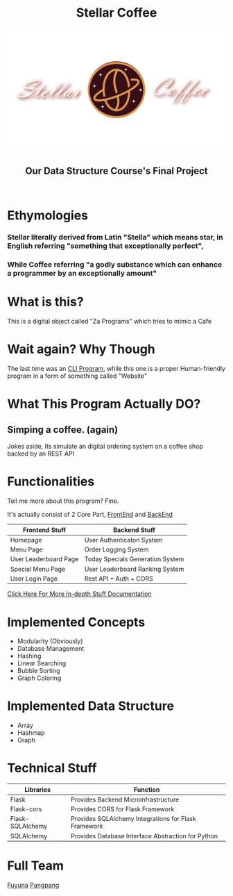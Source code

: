 <h1 align="center">Stellar Coffee</h1>
<img src="./docs/stellarCoffee.png"> 
<h2 align="center">Our Data Structure Course's Final Project</h2>
</br>

# Ethymologies
### Stellar literally derived from Latin "Stella" which means star, in English referring "something that exceptionally perfect", 
### While Coffee referring "a godly substance which can enhance a programmer by an exceptionally amount"

# What is this?
This is a digital object called "Za Programs" which tries to mimic a Cafe

# Wait again? Why Though
The last time was an [CLI Program](https://github.com/nmluci/KisatenSim), while this one is a proper Human-friendly program in a form of something called "Website"

# What This Program Actually DO?
## Simping a coffee. (again)
Jokes aside, Its simulate an digital ordering system on a coffee shop backed by an REST API

# Functionalities
Tell me more about this program? Fine.

It's actually consist of 2 Core Part, [FrontEnd](https://github.com/kompiangg/StellarCoffeeFE) and [BackEnd](https://github.com/nmluci/StellarCoffee) 


| Frontend Stuff        | Backend Stuff                    |
------------------------|-----------------------------------
| Homepage              | User Authenticaton System        |
| Menu Page             | Order Logging System             |
| User Leaderboard Page | Today Specials Generation System |
| Special Menu Page     | User Leaderboard Ranking System  |
| User Login Page       | Rest API + Auth + CORS           |

[Click Here For More In-depth Stuff Documentation](./docs/modulesBreakdown.md)

# Implemented Concepts
- Modularity (Obviously)
- Database Management
- Hashing
- Linear Searching
- Bubble Sorting
- Graph Coloring

# Implemented Data Structure
- Array
- Hashmap
- Graph

# Technical Stuff
| Libraries        | Function                                             | 
-------------------|-------------------------------------------------------
| Flask            | Provides Backend Microinfrastructure                 |
| Flask-cors       | Provides CORS for Flask Framework                    |
| Flask-SQLAlchemy | Provides SQLAlchemy Integrations for Flask Framework |
| SQLAlchemy       | Provides Database Interface Abstraction for Python   |

# Full Team
[Fuyuna](https://github.com/nmluci) [Pangpang](https://github.com/kompiangg)
